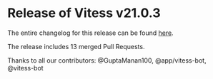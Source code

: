 # Release of Vitess v21.0.3
The entire changelog for this release can be found [here](https://github.com/vitessio/vitess/blob/main/changelog/21.0/21.0.3/changelog.md).

The release includes 13 merged Pull Requests.

Thanks to all our contributors: @GuptaManan100, @app/vitess-bot, @vitess-bot

